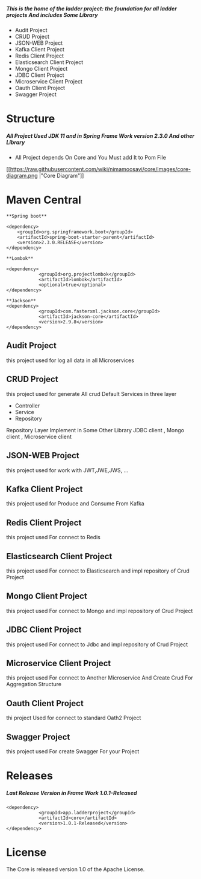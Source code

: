 ##### This is the home of the ladder project: the foundation for all ladder projects And includes Some Library
- Audit Project
- CRUD Project
- JSON-WEB Project
- Kafka Client Project
- Redis Client Project
- Elasticsearch Client Project
- Mongo Client Project
- JDBC Client Project
- Microservice Client Project
- Oauth Client Project
- Swagger Project

# Structure
##### All Project Used JDK 11 and in Spring Frame Work version 2.3.0 And other Library
- All Project depends On Core and You Must add It to Pom File

[[https://raw.githubusercontent.com/wiki/nimamoosavi/core/images/core-diagram.png |"Core Diagram"]]


# Maven Central
~~~
**Spring boot**

<dependency>
    <groupId>org.springframework.boot</groupId>
    <artifactId>spring-boot-starter-parent</artifactId>
    <version>2.3.0.RELEASE</version>
</dependency>

**Lombok**

<dependency>
            <groupId>org.projectlombok</groupId>
            <artifactId>lombok</artifactId>
            <optional>true</optional>
</dependency>

**Jackson**
<dependency>
            <groupId>com.fasterxml.jackson.core</groupId>
            <artifactId>jackson-core</artifactId>
            <version>2.9.8</version>
</dependency>
~~~

## Audit Project
this project used for log all data in all Microservices

## CRUD Project
this project used for generate All crud Default Services in three layer
- Controller
- Service
- Repository

Repository Layer Implement in Some Other Library JDBC client , Mongo client , Microservice client

## JSON-WEB Project
this project used for work with JWT,JWE,JWS, ...

## Kafka Client Project
this project used for Produce and Consume From Kafka

## Redis Client Project
this project used For connect to Redis

## Elasticsearch Client Project
this project used For connect to Elasticsearch and impl repository of Crud Project

## Mongo Client Project
this project used For connect to Mongo and impl repository of Crud Project

## JDBC Client Project
this project used For connect to Jdbc and impl repository of Crud Project

## Microservice Client Project
this project used For connect to Another Microservice And Create Crud For Aggregation Structure

## Oauth Client Project
thi project Used for connect to standard Oath2 Project

## Swagger Project
this project used For create Swagger For your Project

# Releases
##### Last Release Version in Frame Work 1.0.1-Released

~~~
<dependency>
            <groupId>app.ladderproject</groupId>
            <artifactId>core</artifactId>
            <version>1.0.1-Released</version>
</dependency>
~~~

# License
The Core is released version 1.0 of the Apache License.
